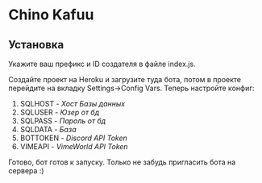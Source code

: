 # Chino Kafuu
## Установка
Укажите ваш префикс и ID создателя в файле index.js.

Создайте проект на Heroku и загрузите туда бота, потом в проекте перейдите на вкладку 
Settings->Config Vars.
Теперь настройте конфиг:
 1. SQLHOST - *Хост Базы данных* 
 2. SQLUSER - *Юзер от бд* 
 3. SQLPASS - *Пароль от бд*
 4. SQLDATA - *База*
 5. BOTTOKEN - *Discord API Token*
 6. VIMEAPI - *VimeWorld API Token*
    
Готово, бот готов к запуску.
Только не забудь пригласить бота на сервера :)
